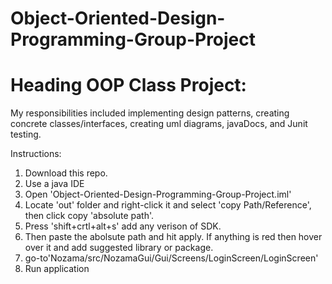 # Object-Oriented-Design-Programming-Group-Project

# Heading OOP Class Project:
My responsibilities included implementing design patterns, creating concrete classes/interfaces, creating uml diagrams, javaDocs, and Junit testing.

Instructions:
1. Download this repo.
2. Use a java IDE
3. Open 'Object-Oriented-Design-Programming-Group-Project.iml'
4. Locate 'out' folder and right-click it and select 'copy Path/Reference', then click copy 'absolute path'.
5. Press 'shift+crtl+alt+s' add any verison of SDK.
6. Then paste the abolsute path and hit apply. If anything is red then hover over it and add suggested library or package.
7. go-to'Nozama/src/NozamaGui/Gui/Screens/LoginScreen/LoginScreen'
8. Run application
